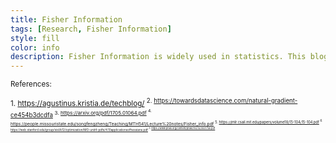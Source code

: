 ```yaml
---
title: Fisher Information
tags: [Research, Fisher Information]
style: fill
color: info
description: Fisher Information is widely used in statistics. This blog details applications of Fisher Information in modern deep learning algorithms.
---
```


<sup>References: 

<sup>1. https://agustinus.kristia.de/techblog/
<sup>2. https://towardsdatascience.com/natural-gradient-ce454b3dcdfa
<sup>3. https://arxiv.org/pdf/1705.01064.pdf
<sup>4. https://people.missouristate.edu/songfengzheng/Teaching/MTH541/Lecture%20notes/Fisher_info.pdf
<sup>5. https://jmlr.csail.mit.edu/papers/volume18/15-104/15-104.pdf
<sup>6. https://web.stanford.edu/group/sisl/k12/optimization/MO-unit4-pdfs/4.10applicationsofhessians.pdf
<sup>7. https://www.pnas.org/content/pnas/114/13/3521.full.pdf
